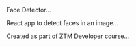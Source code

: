Face Detector...

React app to detect faces in an image...

Created as part of ZTM Developer course...
